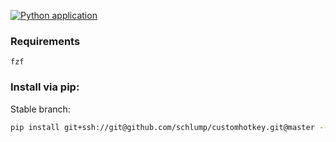 [![Python application](https://github.com/Schlump/customhotkey/actions/workflows/python-app.yml/badge.svg)](https://github.com/Schlump/customhotkey/actions/workflows/python-app.yml)


### Requirements
`fzf`
### Install via pip:

Stable branch:
``` bash
pip install git+ssh://git@github.com/schlump/customhotkey.git@master --force-reinstall
```